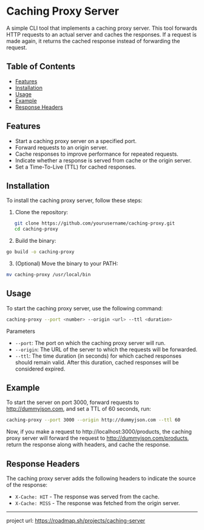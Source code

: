 # Caching Proxy Server

A simple CLI tool that implements a caching proxy server. This tool forwards HTTP requests to an actual server and caches the responses. If a request is made again, it returns the cached response instead of forwarding the request.

## Table of Contents
- [Features](#features)
- [Installation](#installation)
- [Usage](#usage)
- [Example](#example)
- [Response Headers](#response-headers)

## Features
- Start a caching proxy server on a specified port.
- Forward requests to an origin server.
- Cache responses to improve performance for repeated requests.
- Indicate whether a response is served from cache or the origin server.
- Set a Time-To-Live (TTL) for cached responses.

## Installation
To install the caching proxy server, follow these steps:

1. Clone the repository:
```bash
   git clone https://github.com/yourusername/caching-proxy.git
   cd caching-proxy
```
2. Build the binary:

```bash
go build -o caching-proxy
```
3. (Optional) Move the binary to your PATH:
```bash
mv caching-proxy /usr/local/bin
```

## Usage
To start the caching proxy server, use the following command:

```bash
caching-proxy --port <number> --origin <url> --ttl <duration>
```

Parameters
- `--port`: The port on which the caching proxy server will run.
- `--origin`: The URL of the server to which the requests will be forwarded.
- `--ttl`: The time duration (in seconds) for which cached responses should remain valid. After this duration, cached responses will be considered expired.

## Example
To start the server on port 3000, forward requests to http://dummyjson.com, and set a TTL of 60 seconds, run:

```bash
caching-proxy --port 3000 --origin http://dummyjson.com --ttl 60
```
Now, if you make a request to http://localhost:3000/products, the caching proxy server will forward the request to http://dummyjson.com/products, return the response along with headers, and cache the response.

## Response Headers
The caching proxy server adds the following headers to indicate the source of the response:

- `X-Cache: HIT` - The response was served from the cache.
- `X-Cache: MISS` - The response was fetched from the origin server.
---
project url: https://roadmap.sh/projects/caching-server
